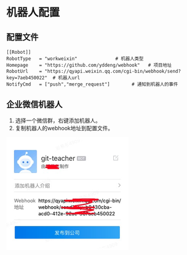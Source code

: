 # 机器人配置

## 配置文件

```
[[Robot]]
RobotType   = "workweixin"              # 机器人类型             
Homepage    = "https://github.com/yddeng/webhook"   # 项目地址
RobotUrl    = "https://qyapi.weixin.qq.com/cgi-bin/webhook/send?key=7aeb450022"  # 机器人url
NotifyCmd   = ["push","merge_request"]        # 通知到机器人的事件
```

## 企业微信机器人

1. 选择一个微信群，右键添加机器人。
2. 复制机器人的webhook地址到配置文件。

![weixin_robot](doc/asset/weixin_robot.jpg)

